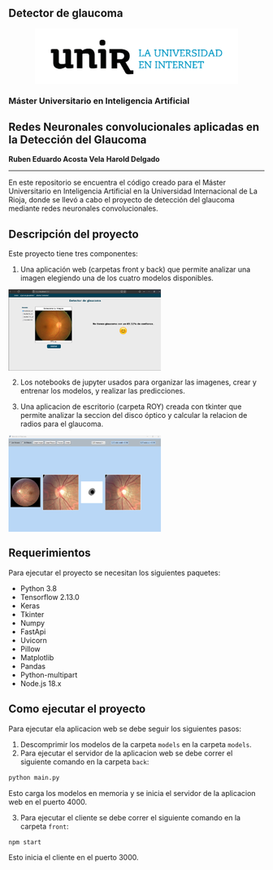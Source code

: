## Detector de glaucoma

<p align="center" width="500">
   <img align="center" width="400" src="./images/unir.png" />
</p>

### Máster Universitario en Inteligencia Artificial
## Redes Neuronales convolucionales aplicadas en la Detección del Glaucoma

<b>Ruben Eduardo Acosta Vela</b>
<b>Harold Delgado</b>

<hr />

<p>En este repositorio se encuentra el código creado para el Máster Universitario en Inteligencia Artificial en la Universidad Internacional de La Rioja, donde se llevó a cabo el proyecto de detección del glaucoma mediante redes neuronales convolucionales.</p>

## Descripción del proyecto

Este proyecto tiene tres componentes:

1. Una aplicación web (carpetas front y back) que permite analizar una imagen elegiendo una de los cuatro modelos disponibles.

<img align="center" width="300" src="./images/1.png" />

2. Los notebooks de jupyter usados para organizar las imagenes, crear y entrenar los modelos, y realizar las predicciones.

3. Una aplicacion de escritorio (carpeta ROY) creada con tkinter que permite analizar la seccion del disco óptico y calcular la relacion de radios para el glaucoma.

<img align="center" width="300" src="./images/desktop.png" />

## Requerimientos

Para ejecutar el proyecto se necesitan los siguientes paquetes:

- Python 3.8
- Tensorflow 2.13.0
- Keras
- Tkinter
- Numpy
- FastApi
- Uvicorn
- Pillow
- Matplotlib
- Pandas
- Python-multipart
- Node.js 18.x

## Como ejecutar el proyecto

Para ejecutar ela aplicacion web se debe seguir los siguientes pasos:

1. Descomprimir los modelos de la carpeta `models` en la carpeta `models`.
2. Para ejecutar el servidor de la aplicacion web se debe correr el siguiente comando en la carpeta `back`:

```bash
python main.py
```

Esto carga los modelos en memoria y se inicia el servidor de la aplicacion web en el puerto 4000.

3. Para ejecutar el cliente se debe correr el siguiente comando en la carpeta `front`:

```bash
npm start
```

Esto inicia el cliente en el puerto 3000.
